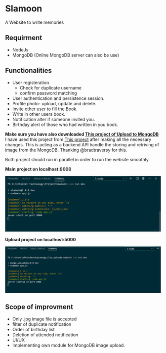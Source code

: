 # Slamoon
A Website to write memories

## Requirment

  * NodeJs
  * MongoDB (Online MongoDB server can also be use)

## Functionalities

  * User registeration
    - Check for duplicate username
    - confirm password matching
  * User authentication and persistence session.
  * Profile photo- upload, update and delete.
  * Invite other user to fill the Book.
  * Write in other users book.
  * Notification alter if someone invited you.
  * Birthday alert of those who had written in you book.
   

**Make sure you have also downloaded [This project of Upload to MongoDB](https://github.com/aftabh4004/Upload-to-mongodb-Slamoon.git)**
I have used this project from [This project](https://github.com/bradtraversy/mongo_file_uploads.git) after making all the necessary changes. This is acting as a backend API handle the storing and retriving of image from the MongoDB.
Thanking @bradtraversy for this.


Both project should run in parallel in order to run the website smoothly.

**Main project on localhost:9000**

![ss main project](ss/mainproject.png)


**Upload project on localhost:5000**

![ss upload project](ss/uploadproject.png)


## Scope of improvment

  * Only .jpg image file is accepted
  * filter of duplicate notification
  * Order of birthday list
  * Deletion of attended notification
  * UI/UX
  * Implementing own module for MongoDB image upload.

